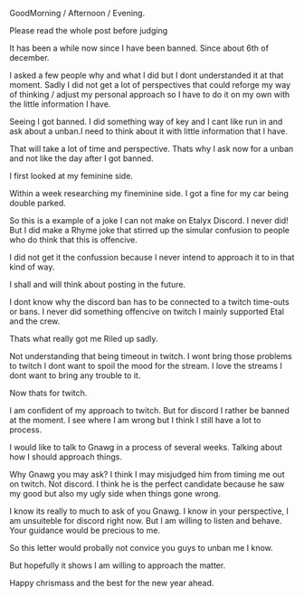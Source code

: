 GoodMorning / Afternoon / Evening. 

Please read the whole post before judging

It has been a while now since I have been banned. Since about 6th of december.

I asked a few people why and what I did but I dont understanded it at that moment. Sadly I did not get a lot of perspectives that could reforge my way of thinking / adjust my personal approach so I have to do it on my own with the little information I have.  

Seeing I got banned. I did something way of key and I cant like run in and ask about a unban.I need to think about it with little information that I have.


That will take a lot of time and perspective. Thats why I ask now for a unban and not like the day after I got banned.
 

I first looked at my feminine side.


Within a week researching my fineminine side. I got a fine for my car being double parked.


So this is a example of a joke I can not make on Etalyx Discord. I never did! But I did make a Rhyme joke that stirred up the simular confusion to people who do think that this is offencive. 


I did not get it the confussion because I never intend to approach it to in that kind of way.


I shall and will think about posting in the future. 


I dont know why the discord ban has to be connected to a twitch time-outs or bans. I never did something offencive on twitch I mainly supported Etal and the crew. 


Thats what really got me Riled up sadly. 


Not understanding that being timeout in twitch. I wont bring those problems to twitch I dont want to spoil the mood for the stream. I love the streams I dont want to bring any trouble to it.


Now thats for twitch.


I am confident of my approach to twitch. But for discord I rather be banned at the moment. I see where I am wrong but I think I still have a lot to process.


I would like to talk to Gnawg in a process of several weeks. Talking about how I should approach things. 


Why Gnawg you may ask? I think I may misjudged him from timing me out on twitch. Not discord. I think he is the perfect candidate because he saw my good but also my ugly side when things gone wrong.



I know its really to much to ask of you Gnawg. I know in your perspective, I am unsuiteble for discord right now. But I am willing to listen and behave. Your guidance would be precious to me. 



So this letter would probally not convice you guys to unban me I know.


But hopefully it shows I am willing to approach the matter. 


Happy chrismass and the best for the new year ahead. 

